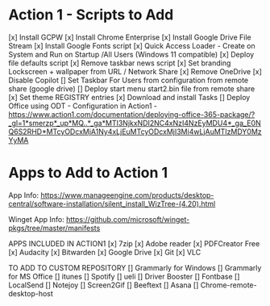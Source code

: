 # Action 1 - Scripts to Add
[x] Install GCPW
[x] Install Chrome Enterprise
[x] Install Google Drive File Stream
[x] Install Google Fonts script
[x] Quick Access Loader - Create on System and Run on Startup /All Users (Windows 11 compatible)
[x] Deploy file defaults script 
[x] Remove taskbar news script
[x] Set branding Lockscreen + wallpaper from URL / Network Share
[x] Remove OneDrive
[x] Disable Copilot
[] Set Taskbar For Users from configuration from remote share (google drive)
[] Deploy start menu start2.bin file from remote share
[x] Set theme REGISTRY entries
[x] Download and install Tasks
[] Deploy Office using ODT - Configuration in Action1 - https://www.action1.com/documentation/deploying-office-365-package/?_gl=1*smerzp*_up*MQ..*_ga*MTI3NjkxNDI2NC4xNzI4NzEyMDU4*_ga_E0NQ6S2RHD*MTcyODcxMjA1Ny4xLjEuMTcyODcxMjI3Mi4wLjAuMTIzMDY0MzYyMA


# Apps to Add to Action 1

App Info: https://www.manageengine.com/products/desktop-central/software-installation/silent_install_WizTree-(4.20).html

Winget App Info: https://github.com/microsoft/winget-pkgs/tree/master/manifests


APPS INCLUDED IN ACTION1
[x] 7zip
[x] Adobe reader
[x] PDFCreator Free
[x] Audacity
[x] Bitwarden
[x] Google Drive
[x] Git
[x] VLC

TO ADD TO CUSTOM REPOSITORY
[] Grammarly for Windows
[] Grammarly for MS Office
[] itunes
[] Spotify
[] ueli
[] Driver Booster
[] Fontbase
[] LocalSend
[] Notejoy
[] Screen2Gif
[] Beeftext
[] Asana
[] Chrome-remote-desktop-host